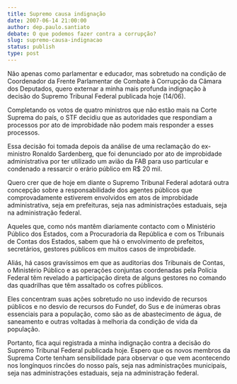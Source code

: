 ```yaml
---
title: Supremo causa indignação
date: 2007-06-14 21:00:00
author: dep.paulo.santiato
debate: O que podemos fazer contra a corrupção?
slug: supremo-causa-indignacao
status: publish 
type: post
---
```


  

Não apenas como parlamentar e educador, mas sobretudo na condição de Coordenador da Frente Parlamentar de Combate à Corrupção da Câmara dos Deputados, quero externar a minha mais profunda indignação à decisão do Supremo Tribunal Federal publicada hoje (14/06).  

  

Completando os votos de quatro ministros que não estão mais na Corte Suprema do país, o STF decidiu que as autoridades que respondiam a processos por ato de improbidade não podem mais responder a esses processos.   

  

Essa decisão foi tomada depois da análise de uma reclamação do ex-ministro Ronaldo Sardenberg, que foi denunciado por ato de improbidade administrativa por ter utilizado um avião da FAB para uso particular e condenado a ressarcir o erário público em R$ 20 mil.  

  

Quero crer que de hoje em diante o Supremo Tribunal Federal adotará outra concepção sobre a responsabilidade dos agentes públicos que comprovadamente estiverem envolvidos em atos de improbidade administrativa, seja em prefeituras, seja nas administrações estaduais, seja na administração federal.  

  

 Aqueles que, como nós mantêm diariamente contacto com o Ministério Público dos Estados, com a Procuradoria da República e com os Tribunais de Contas dos Estados, sabem que há o envolvimento de prefeitos, secretários, gestores públicos em muitos casos de improbidade.  

  

Aliás, há casos gravíssimos em que as auditorias dos Tribunais de Contas, o Ministério Público e as operações conjuntas coordenadas pela Polícia Federal têm revelado a participação direta de alguns gestores no comando das quadrilhas que têm assaltado os cofres públicos.  

  

 Eles concentram suas ações sobretudo no uso indevido de recursos públicos e no desvio de recursos do Fundef, do Sus e de inúmeras obras essenciais para a população, como são as de abastecimento de água, de saneamento e outras voltadas à melhoria da condição de vida da população.  

  

Portanto, fica aqui registrada a minha indignação contra a decisão do Supremo Tribunal Federal publicada hoje. Espero que os novos membros da Suprema Corte tenham sensibilidade para observar o que vem acontecendo nos longínquos rincões do nosso país, seja nas administrações municipais, seja nas administrações estaduais, seja na administração federal.
